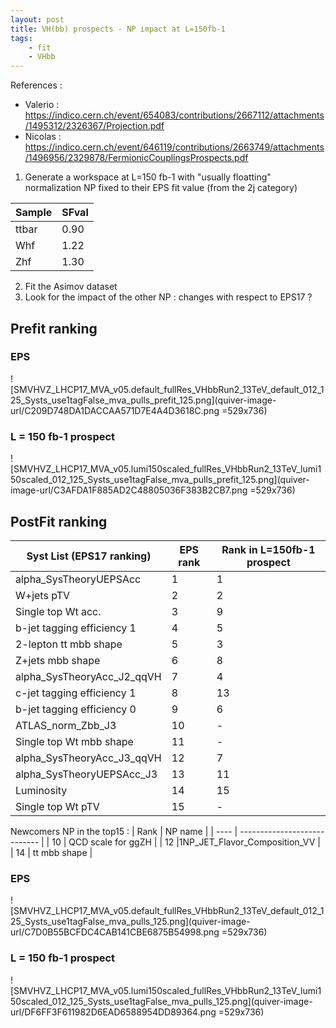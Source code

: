 ```yaml
---
layout: post
title: VH(bb) prospects - NP impact at L=150fb-1
tags: 
    - fit
    - VHbb
---
```


References :
* Valerio : 
https://indico.cern.ch/event/654083/contributions/2667112/attachments/1495312/2326367/Projection.pdf
* Nicolas : 
https://indico.cern.ch/event/646119/contributions/2663749/attachments/1496956/2329878/FermionicCouplingsProspects.pdf

1) Generate a workspace at L=150 fb-1 with "usually floatting" normalization NP fixed to their EPS fit value (from the 2j category)

| Sample | SFval |
| ------ | ----- |
| ttbar  | 0.90  |
| Whf    | 1.22  |
| Zhf    | 1.30  |

2) Fit the Asimov dataset
3) Look for the impact of the other NP : changes with respect to EPS17 ?

## Prefit ranking
### EPS
![SMVHVZ_LHCP17_MVA_v05.default_fullRes_VHbbRun2_13TeV_default_012_125_Systs_use1tagFalse_mva_pulls_prefit_125.png](quiver-image-url/C209D748DA1DACCAA571D7E4A4D3618C.png =529x736)

### L = 150 fb-1 prospect
![SMVHVZ_LHCP17_MVA_v05.lumi150scaled_fullRes_VHbbRun2_13TeV_lumi150scaled_012_125_Systs_use1tagFalse_mva_pulls_prefit_125.png](quiver-image-url/C3AFDA1F885AD2C48805036F383B2CB7.png =529x736)

## PostFit ranking
| Syst List (EPS17 ranking)  | EPS rank | Rank in L=150fb-1 prospect |
| -------------------------- | -------- |-------------------------- |
| alpha_SysTheoryUEPSAcc     | 1 | 1                          |
| W+jets pTV                 | 2 | 2                          |
| Single top Wt acc.         | 3 |  9                          |
| b-jet tagging efficiency 1 | 4 | 5                          |
| 2-lepton tt mbb shape      | 5 | 3                          |
| Z+jets mbb shape           | 6 |  8                          |
| alpha_SysTheoryAcc_J2_qqVH | 7 |  4                          |
| c-jet tagging efficiency 1 | 8 |  13                         |
| b-jet tagging efficiency 0 | 9 | 6                          |
| ATLAS_norm_Zbb_J3          | 10 | -                          |
| Single top Wt mbb shape    | 11 | -                          |
| alpha_SysTheoryAcc_J3_qqVH | 12 | 7                          |
| alpha_SysTheoryUEPSAcc_J3  | 13 | 11                         |
| Luminosity                 | 14 | 15                         |
| Single top Wt pTV          | 15 | -                          |

Newcomers NP in the top15 :
| Rank | NP name                      |
| ---- | ---------------------------- |
| 10   | QCD scale for ggZH           |
| 12   |1NP_JET_Flavor_Composition_VV |
| 14   | tt mbb shape                 |


### EPS
![SMVHVZ_LHCP17_MVA_v05.default_fullRes_VHbbRun2_13TeV_default_012_125_Systs_use1tagFalse_mva_pulls_125.png](quiver-image-url/C7D0B55BCFDC4CAB141CBE6875B54998.png =529x736)

### L = 150 fb-1 prospect
![SMVHVZ_LHCP17_MVA_v05.lumi150scaled_fullRes_VHbbRun2_13TeV_lumi150scaled_012_125_Systs_use1tagFalse_mva_pulls_125.png](quiver-image-url/DF6FF3F611982D6EAD6588954DD89364.png =529x736)
